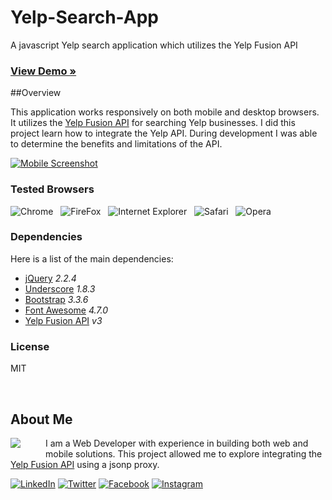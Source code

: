 # Yelp-Search-App

A javascript Yelp search application which utilizes the Yelp Fusion API

### [View Demo &raquo;](http://www.edrodriguez.com/yelp/)

##Overview

This application works responsively on both mobile and desktop browsers. It utilizes the [Yelp Fusion API](https://www.yelp.com/developers/documentation/v3) for searching Yelp businesses. I did this project learn how to integrate the Yelp API. During development I was able to determine the benefits and limitations of the API.

[![Mobile Screenshot](http://www.edrodriguez.com/yelp/img/readme/screens.png)](http://www.edrodriguez.com/yelp/)

### Tested Browsers

![Chrome](http://www.edrodriguez.com/img/icons/chrome.png)&nbsp;&nbsp;
![FireFox](http://www.edrodriguez.com/img/icons/firefox.png)&nbsp;&nbsp;
![Internet Explorer](http://www.edrodriguez.com/img/icons/ie.png)&nbsp;&nbsp;
![Safari](http://www.edrodriguez.com/img/icons/safari.png)&nbsp;&nbsp;
![Opera](http://www.edrodriguez.com/img/icons/opera.png)&nbsp;&nbsp;

### Dependencies

Here is a list of the main dependencies:

* [jQuery](https://api.jquery.com/) *2.2.4*
* [Underscore](http://underscorejs.org/) *1.8.3*
* [Bootstrap](http://bootstrapdocs.com/v3.3.6/docs/) *3.3.6*
* [Font Awesome](http://fontawesome.io/) *4.7.0*
* [Yelp Fusion API](https://www.yelp.com/developers/documentation/v3) *v3*

### License

MIT

<br />

## About Me
<a href="http://www.edrodriguez.com/"><img src="http://www.edrodriguez.com/img/icons/ed.png" align="left" style="margin:0px 40px 10px 0px" /></a>
I am a Web Developer with experience in building both web and mobile solutions. This project allowed me to explore integrating the [Yelp Fusion API](https://www.yelp.com/developers/documentation/v3) using a jsonp proxy.

[![LinkedIn](http://www.edrodriguez.com/img/icons/linkedin.gif)](https://www.linkedin.com/in/edhome)
[![Twitter](http://www.edrodriguez.com/img/icons/twitter.gif)](https://twitter.com/edwinrodriguez)
[![Facebook](http://www.edrodriguez.com/img/icons/facebook.gif)](https://www.facebook.com/ed.home)
[![Instagram](http://www.edrodriguez.com/img/icons/instagram.gif)](https://www.instagram.com/rockrockinit/)

<br />
<br />
